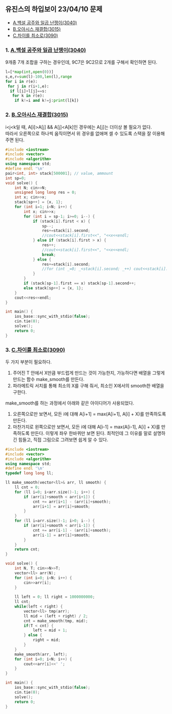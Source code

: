 ## 유진스의 하입보이 23/04/10 문제
- [A.백설 공주와 일곱 난쟁이(3040)](https://www.acmicpc.net/problem/3040)  
- [B.오아시스 재결합(3015)](https://www.acmicpc.net/problem/3015) 
- [C.차이를 최소로(3090)](https://www.acmicpc.net/problem/3090)

### 1. [A.백설 공주와 일곱 난쟁이(3040)](https://www.acmicpc.net/problem/3040)  

9개중 7개 조합을 구하는 경우인데, 9C7은 9C2므로 2개를 구해서 확인하면 된다.
```py
l=[*map(int,open(0))]
s,e,r=sum(l)-100,len(l),range
for i in r(e):
 for j in r(i+1,e):
  if l[i]+l[j]==s:
   for k in r(e):
    if k!=i and k!=j:print(l[k])
```

### 2. [B.오아시스 재결합(3015)](https://www.acmicpc.net/problem/3015) 
i<j<k일 때, A[i]>A[j] && A[j]<A[k]인 경우에는 A[j]는 더이상 볼 필요가 없다.  
따라서 오른쪽으로 하나씩 움직이면서 위 경우를 없애며 셀 수 있도록 스택을 잘 이용해 주면 된다.
```cpp
#include <iostream>
#include <vector>
#include <algorithm>
using namespace std;
#define endl '\n'
pair<int, int> stack[500001]; // value, ammount
int sp=0;
void solve() {
    int N; cin>>N;
    unsigned long long res = 0;
    int x; cin>>x;
    stack[sp++] = {x, 1};
    for (int i=1; i<N; i++) {
        int x; cin>>x;
        for (int i = sp-1; i>=0; i--) {
            if (stack[i].first < x) {
                sp--;
                res+=stack[i].second;
                //cout<<stack[i].first<<", "<<x<<endl;
            } else if (stack[i].first > x) {
                res++;
                //cout<<stack[i].first<<", "<<x<<endl;
                break;
            } else {
                res+=stack[i].second;
                //for (int _=0; _<stack[i].second; _++) cout<<stack[i].first<<", "<<x<<endl;
            }
        }
        if (stack[sp-1].first == x) stack[sp-1].second++;
        else stack[sp++] = {x, 1};
    }
    cout<<res<<endl;
}

int main() {
    ios_base::sync_with_stdio(false);
    cin.tie(0);
    solve();
    return 0;
}
```

### 3. [C.차이를 최소로(3090)](https://www.acmicpc.net/problem/3090)

두 가지 부분이 필요하다.  
1. 주어진 T 안에서 X만큼 부드럽게 만드는 것이 가능한지, 가능하다면 배열을 그렇게 만드는 함수 make_smooth를 만든다.  
2. 파라메트릭 서치를 통해 최소의 X를 구해 줘서, 최소인 X에서의 smooth한 배열을 구한다.  

make_smooth를 하는 과정에서 아래와 같은 아이디어가 사용되었다.  
1. 오른쪽으로만 보면서, 모든 i에 대해 A[i+1] = max(A[i+1], A[i] + X)를 만족하도록 만든다.
2. 마찬가지로 왼쪽으로만 보면서, 모든 i에 대해 A[i-1] = max(A[i-1], A[i] + X)를 만족하도록 만든다.
이렇게 좌우 한바퀴만 보면 된다. 최적인데 그 이유를 말로 설명하긴 힘들고, 직접 그림으로 그려보면 쉽게 알 수 있다.
```cpp
#include <iostream>
#include <vector>
#include <algorithm>
using namespace std;
#define endl '\n'
typedef long long ll;

ll make_smooth(vector<ll>& arr, ll smooth) {
    ll cnt = 0;
    for (ll i=0; i<arr.size()-1; i++) {
        if (arr[i]+smooth < arr[i+1]) {
            cnt += arr[i+1] - (arr[i]+smooth);
            arr[i+1] = arr[i]+smooth;
        }
    }
    for (ll i=arr.size()-1; i>0; i--) {
        if (arr[i]+smooth < arr[i-1]) {
            cnt += arr[i-1] - (arr[i]+smooth);
            arr[i-1] = arr[i]+smooth;
        }
    }
    return cnt;
}

void solve() {
    int N, T; cin>>N>>T;
    vector<ll> arr(N);
    for (int i=0; i<N; i++) {
        cin>>arr[i];
    }
    
    ll left = 0; ll right = 1000000000;
    ll cnt;
    while(left < right) {
        vector<ll> tmp(arr);
        ll mid = (left + right) / 2;
        cnt = make_smooth(tmp, mid);
        if(T < cnt) {
            left = mid + 1;
        } else {
            right = mid;
	    }
    }
    make_smooth(arr, left);
    for (int i=0; i<N; i++) {
        cout<<arr[i]<<' ';
    }
}

int main() {
    ios_base::sync_with_stdio(false);
    cin.tie(0);
    solve();
    return 0;
}
```
